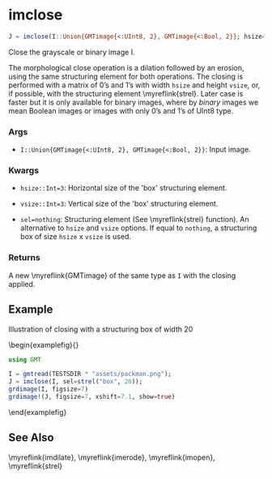 # imclose

```julia
J = imclose(I::Union{GMTimage{<:UInt8, 2}, GMTimage{<:Bool, 2}}; hsize=3, vsize=3, sel=nothing)::GMTimage
```

Close the grayscale or binary image I.

The morphological close operation is a dilation followed by an erosion, using the same structuring element
for both operations.
The closing is performed with a matrix of 0’s and 1’s with width `hsize` and height `vsize`, or, if possible,
with the structuring element \myreflink{strel}. Later case is faster but it is only available for binary images, where by
_binary_ images we mean Boolean images or images with only 0’s and 1’s of UInt8 type.

### Args
- `I::Union{GMTimage{<:UInt8, 2}, GMTimage{<:Bool, 2}}`: Input image.

### Kwargs
- `hsize::Int=3`: Horizontal size of the 'box' structuring element.

- `vsize::Int=3`: Vertical size of the 'box' structuring element.

- `sel=nothing`: Structuring element (See \myreflink{strel} function). An alternative to `hsize` and `vsize` options.
  If equal to ``nothing``, a structuring box of size `hsize` x `vsize` is used.

### Returns
A new \myreflink{GMTimage} of the same type as `I` with the closing applied.

Example
-------

Illustration of closing with a structuring box of width 20

\begin{examplefig}{}
```julia
using GMT

I = gmtread(TESTSDIR * "assets/packman.png");
J = imclose(I, sel=strel("box", 20));
grdimage(I, figsize=7)
grdimage!(J, figsize=7, xshift=7.1, show=true)
```
\end{examplefig}


See Also
--------

\myreflink{imdilate}, \myreflink{imerode}, \myreflink{imopen}, \myreflink{strel}
